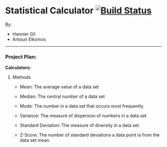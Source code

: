 # Statistical Calculator [![Build Status](https://travis-ci.com/HGNJIT/statsCalculator.svg?branch=master)](https://travis-ci.com/HGNJIT/statsCalculator)

By:
<ul>
<li>Hannier Gil</li>
<li>Antoun Elkomos</li>
</ul>
<hr>

<h3>Project Plan:</h3>
<b>Calculators:</b>
<ol>
    <li>Methods</li>
        <ul>
            <li>Mean: The average value of a data set</li>
        </ul>
        <ul>
            <li>Median: The central number of a data set</li>
        </ul>
        <ul>
            <li>Mode: The number in a data set that occurs most frequently</li>
        </ul>
        <ul>
            <li>Variance: The measure of dispersion of numbers in a data set</li>
        </ul>
        <ul>
            <li>Standard Deviation: The measure of diversity in a data set.</li>
        </ul>
        <ul>
            <li>Z-Score: The number of standard deviations a data point is from the data set mean</li>
        </ul>
</ol>